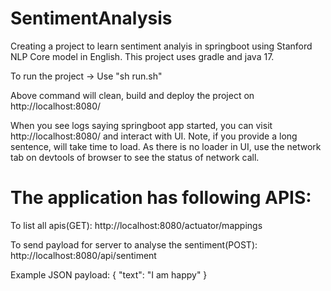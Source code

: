 # SentimentAnalysis
Creating a project to learn sentiment analyis in springboot using Stanford NLP Core model in English. This project uses gradle and java 17.

To run the project -> Use "sh run.sh"

Above command will clean, build and deploy the project on http://localhost:8080/

When you see logs saying springboot app started, you can visit http://localhost:8080/ and interact with UI. Note, if you provide a long sentence, will take time to load. As there is no loader in UI, use the network tab on devtools of browser to see the status of network call.

# The application has following APIS:

To list all apis(GET): http://localhost:8080/actuator/mappings

To send payload for server to analyse the sentiment(POST): http://localhost:8080/api/sentiment

Example JSON payload: { "text": "I am happy" }